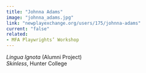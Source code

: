 ```yaml
---
title: "Johnna Adams"
image: "johnna_adams.jpg"
link: "newplayexchange.org/users/175/johnna-adams"
current: "false"
related:
- MFA Playwrights’ Workshop
---
```


*Lingua Ignota* (Alumni Project)\*Skinless*, Hunter College

